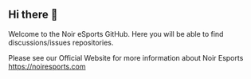## Hi there 👋

Welcome to the Noir eSports GitHub. Here you will be able to find discussions/issues repositories. 

Please see our Official Website for more information about Noir Esports https://noiresports.com 


<!--

Noir eSports LTD
Powered By Elele Group LTD & Not Suitable LTD.

-->
